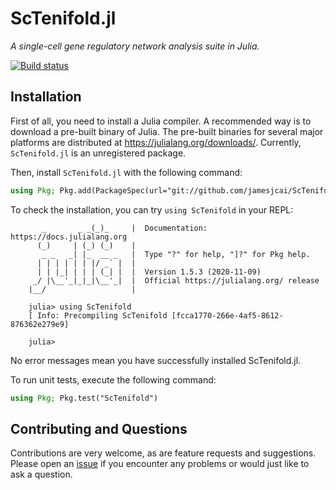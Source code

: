 # ScTenifold.jl

*A single-cell gene regulatory network analysis suite in Julia.*

[![Build status](https://ci.appveyor.com/api/projects/status/8ue869x2nadkjvi6?svg=true)](https://ci.appveyor.com/project/jamesjcai/sctenifold-jl)

## Installation

First of all, you need to install a Julia compiler.  A recommended way is to
download a pre-built binary of Julia. The pre-built binaries for several major
platforms are distributed at <https://julialang.org/downloads/>. Currently,
`ScTenifold.jl` is an unregistered package.

Then, install `ScTenifold.jl` with the following command:

```julia
using Pkg; Pkg.add(PackageSpec(url="git://github.com/jamesjcai/ScTenifold.jl.git"))
```

To check the installation, you can try `using ScTenifold` in your REPL:

```
       _       _ _(_)_     |  Documentation: https://docs.julialang.org
      (_)     | (_) (_)    |
       _ _   _| |_  __ _   |  Type "?" for help, "]?" for Pkg help.
      | | | | | | |/ _` |  |
      | | |_| | | | (_| |  |  Version 1.5.3 (2020-11-09)
     _/ |\__'_|_|_|\__'_|  |  Official https://julialang.org/ release
    |__/                   |

    julia> using ScTenifold
    [ Info: Precompiling ScTenifold [fcca1770-266e-4af5-8612-876362e279e9]

    julia>
```

No error messages mean you have successfully installed ScTenifold.jl.

To run unit tests, execute the following command:

```julia
using Pkg; Pkg.test("ScTenifold")
```

## Contributing and Questions

Contributions are very welcome, as are feature requests and suggestions. Please open an
[issue][issues-url] if you encounter any problems or would just like to ask a question.

[issues-url]: https://github.com/jamesjcai/ScTenifold.jl/issues
